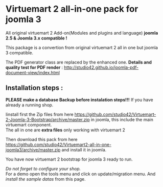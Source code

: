 Virtuemart 2 all-in-one pack for joomla 3
===========================

All original virtuemart 2 Add-on(Modules and plugins and language) **joomla 2.5 & Joomla 3.x compatible !**

This package is a convertion from original virtuemart 2 all in one but joomla 3 compatible.

The PDF generator class are replaced by the enhanced one. 
**Details and quality test for PDF render** : http://studio42.github.io/joomla-pdf-document-view/index.html

Installation steps :
--------------------

**PLEASE make a database Backup before instalation steps!!!** If you have already a running shop.

Iinstall first the Zip files from here https://github.com/studio42/Virtuemart-2-Joomla-3-Bootstrap/archive/master.zip in joomla, this include the main virtuemart component.  
The all in one are **extra files** only working with virtuemart 2

Then download this pack from here https://github.com/studio42/Virtuemart2-all-in-one-joomla3/archive/master.zip and install it in joomla.

You have now virtuemart 2 bootstrap for joomla 3 ready to run.

*Do not forget to configure your shop.*  
For a demo open the tools menu and click on update/migration menu. And *install the sample datas* from this page.
